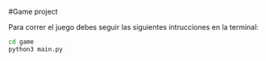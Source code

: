 #Game project

Para correr el juego debes seguir las siguientes intrucciones en la terminal:

```sh
cd game
python3 main.py
```